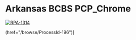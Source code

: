 # Arkansas BCBS PCP_Chrome

[![RPA-1314](href="/browse/RPA-1314")](https://jira.ssnc.global/browse/RPA-1314)

(href="/browse/ProcessId-196")]






 
